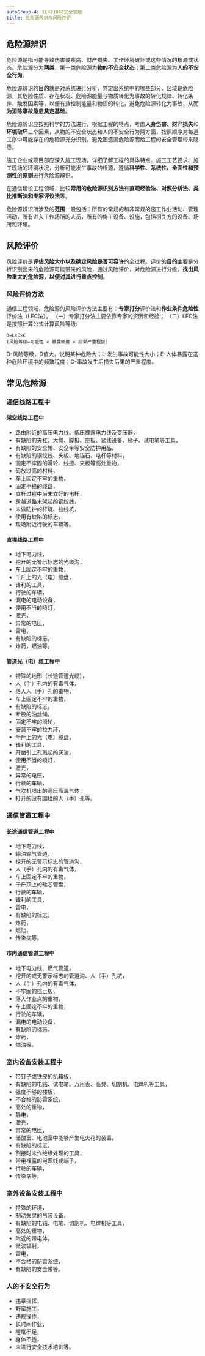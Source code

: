 ```yaml
---
autoGroup-4: IL421040安全管理
title: 危险源辨识与风险评价
---
```

## 危险源辨识
危险源是指可能导致伤害或疾病、财产损失、工作环境破坏或这些情况的根源或状态。危险源分为**两类**，第一类危险源为**物的不安全状态**；第二类危险源为**人的不安全行为**。

危险源辨识的**目的**就是对系统进行分析，界定出系统中的哪些部分、区域是危险源，其危险性质、存在状况、危险源能量与物质转化为事故的转化规律、转化条件、触发因素等，以便有效控制能量和物质的转化，避免危险源转化为事故，从而**为消除事故隐患奠定基础**。

危险源辨识应按照科学的方法进行，根据工程的特点，考虑**人身伤害、财产损失**和**环境破坏**三个因素，从物的不安全状态和人的不安全行为两方面，按照顺序对每道工序中可能存在的危险源充分识别，避免因遗漏危险源而给工程的安全管理带来隐患。

施工企业或项目部应深入施工现场，详细了解工程的具体特点、施工工艺要求、施工现场的环境状况，分析可能发生事故的根源，遵循**科学性、系统性、全面性和预测性**的**原则**进行危险源辨识。

在通信建设工程领域，比较**常用的危险源识别方法**有**直观经验法、对照分析法、类比推断法和专家评议法**等。

危险源辨识所涉及的**范围**一般包括：所有的常规的和非常规的施工作业活动、管理活动，所有进入工作场所的人员，所有的施工设备、设施，包括相关方的设备、场所和环境。

## 风险评价
风险评价是**评估风险大小以及确定风险是否可容许**的全过程。评价的**目的**主要是分析识别出来的危险源可能带来的风险，通过风险评价，对危险源进行分级，**找出风险重大的危险源，以便对其进行重点控制**。

### 风险评价方法
通信工程领域，危险源的风险评价方法主要有：**专家打分**评价法和**作业条件危险性**评价法（LEC法）。
（一）专家打分法主要依靠专家的资历和经验；
（二）LEC法是按照计算公式计算风险等级:
``` 
D=L×E×C
(风险等级=可能性 × 暴露频度 × 后果严重程度)
```
D-风险等级，D值大，说明某种危险大；L-发生事故可能性大小；E-人体暴露在这种危险环境中的频繁程度；C-事故发生后损失后果的严重程度。

## 常见危险源
### 通信线路工程中
#### 架空线路工程中
- 路由附近的高压电力线、低压裸露电力线及变压器，
- 有缺陷的夹杠、大绳、脚扣、座板、紧线设备、梯子、试电笔等工具，
- 有缺陷的安全帽、安全带等安全防护用品，
- 有缺陷的钢绞线、夹板、地锚石、电杆等材料，
- 固定不牢固的滑轮、线担、夹板等高处重物，
- 码放过高的材料，
- 车上固定不牢的重物，
- 固定不稳的缆盘，
- 立杆过程中尚未立好的电杆，
- 跨越道路未架起的钢绞线，
- 未做防护的杆坑、拉线坑，
- 使用有缺陷的标志，
- 现场附近行驶的车辆等。

#### 直埋线路工程中
- 地下电力线，
- 挖开的无警示标志的光缆沟，
- 车上固定不牢的重物，
- 千斤上的光（电）缆盘，
- 锋利的工具，
- 行驶的车辆，
- 漏电的电动设备，
- 使用不当的喷灯，
- 激光，
- 异常的电压，
- 雷电，
- 有缺陷的标志，
- 炸药，燃油等。

#### 管道光（电）缆工程中
- 特殊的地形（长途管道光缆），
- 人（手）孔内的有毒气体，
- 落入人（手）孔的重物，
- 车上固定不牢的重物，
- 有缺陷的标志，
- 断股的油丝绳，
- 固定不牢的滑轮，
- 安装不牢的拉力环，
- 千斤上的光（电）缆盘，
- 锋利的工具，
- 开凿引上孔溅起的灰渣，
- 使用不当的喷灯，
- 激光，
- 异常的电压，
- 行驶的车辆，
- 气吹机喷出的高压高温气体，
- 打开的没有围栏的人（手）孔等。

### 通信管道工程中
#### 长途通信管道工程中
- 地下电力线，
- 输油输气管道，
- 挖开的无警示标志的管道沟，
- 人（手）孔内的有毒气体，
- 车上固定不牢的重物，
- 千斤顶上的硅芯管盘，
- 行驶的车辆，
- 锋利的工具，
- 雷电，
- 有缺陷的标志，
- 炸药，
- 燃油，
- 传染病等。

#### 市内通信管道工程中
- 地下电力线、燃气管道，
- 挖开的或无警示标志的管道沟、人（手）孔坑，
- 人（手）孔内的有毒气体，
- 不牢固的挡土板，
- 落入作业点的重物，
- 车上固定不牢的重物，
- 行驶的车辆，
- 漏电的电动设备，
- 有缺陷的标志，
- 炸药，
- 燃油等。

### 室内设备安装工程中
- 带钉子或铁皮的机箱板，
- 有缺陷的电钻、试电笔、万用表、高凳、切割机、电焊机等工具，
- 强度不够的楼板，
- 不合格的防雷系统，
- 高处的重物，
- 静电，
- 激光，
- 异常的电压，
- 储酸室、电池室中能够产生电火花的装置，
- 有缺陷的标志，
- 割接时未作绝缘处理的工具，
- 带电裸露的电源线或端子，
- 行驶的车辆，
- 传染病等。

### 室外设备安装工程中
- 特殊的环境，
- 制动失灵的吊装设备，
- 有缺陷的电钻、电笔、切割机、电焊机等工具，
- 高处的重物，
- 附近的带电体，
- 微波辐射，
- 雷电，
- 不合格的防雷系统，
- 有缺陷的安全带等。

### 人的不安全行为
- 违章指挥，
- 野蛮施工，
- 违规操作，
- 长时间作业，
- 睡眠不足，
- 身体不适，
- 未进行安全技术培训等。